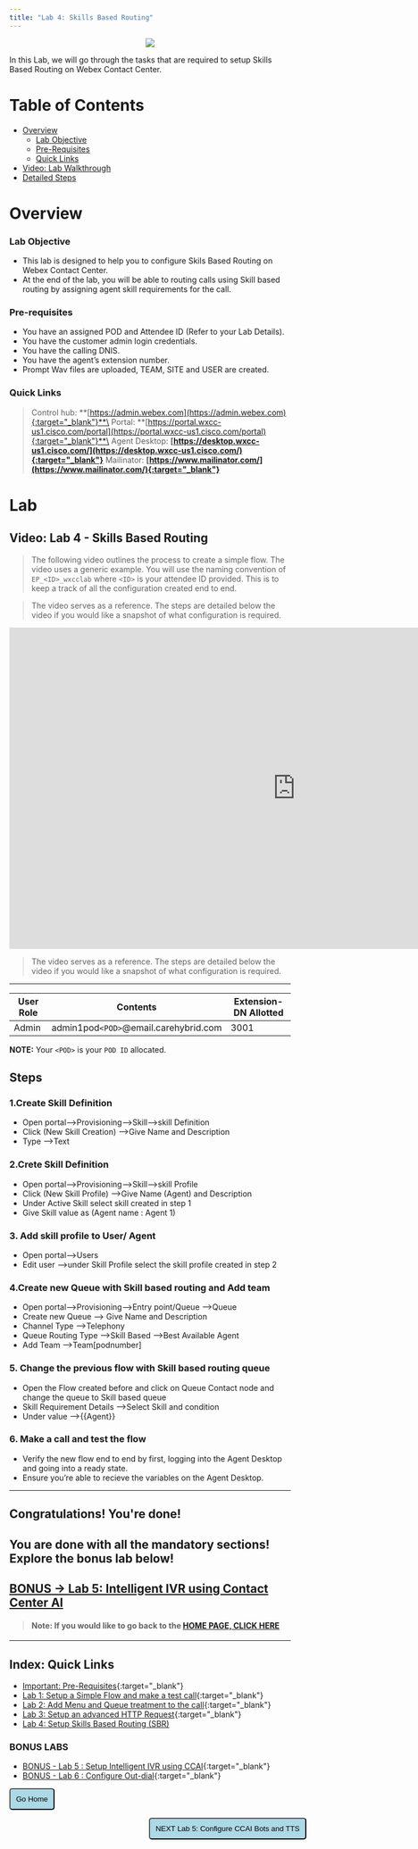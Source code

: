 ```yaml
---
title: "Lab 4: Skills Based Routing"
---
```

<p align="center">
  <img src="https://ayankovs-ccp-s3.s3.eu-west-3.amazonaws.com/CiscoLiveLogo.jpg">
</p>
In this Lab, we will go through the tasks that are required to setup Skills Based Routing on Webex Contact Center.

# Table of Contents

- [Overview](#overview) 
  * [Lab Objective](#lab-objective)
  * [Pre-Requisites](#pre-requisites)
  * [Quick Links](#quick-links)
- [Video: Lab Walkthrough](#Video-Lab-4---Skills-Based-Routing)
- [Detailed Steps](#detailed-steps)

# Overview

### Lab Objective

- This lab is designed to help you to configure Skils Based Routing on Webex Contact Center. 
- At the end of the lab, you will be able to routing calls using Skill based routing by assigning agent skill requirements for the call.

### Pre-requisites

- You have an assigned POD and Attendee ID (Refer to your Lab Details).
- You have the customer admin login credentials.
- You have the calling DNIS.
- You have the agent’s extension number.
- Prompt Wav files are uploaded, TEAM, SITE and USER are created. 

### Quick Links

> Control hub: **[https://admin.webex.com](https://admin.webex.com){:target="_blank"}**\
> Portal: **[https://portal.wxcc-us1.cisco.com/portal](https://portal.wxcc-us1.cisco.com/portal){:target="_blank"}**\
> Agent Desktop: **[https://desktop.wxcc-us1.cisco.com/](https://desktop.wxcc-us1.cisco.com/){:target="_blank"}**
> Mailinator: **[https://www.mailinator.com/](https://www.mailinator.com/){:target="_blank"}**

# Lab

## Video: Lab 4 - Skills Based Routing

> The following video outlines the process to create a simple flow. The video uses a generic example. You will use the naming convention of `EP_<ID>_wxcclab` where `<ID>` is your attendee ID provided. This is to keep a track of all the configuration created end to end.

> The video serves as a reference. The steps are detailed below the video if you would like a snapshot of what configuration is required.

<iframe width="1024" height="576" src="https://www.youtube-nocookie.com/embed/6YoNyFGpAUQ?rel=0" title="WxCC Lab 4 : Skills Based Routing" frameborder="0" allow="accelerometer; autoplay; clipboard-write; encrypted-media; gyroscope; picture-in-picture" allowfullscreen></iframe>

> The video serves as a reference. The steps are detailed below the video if you would like a snapshot of what configuration is required.

---

| **User Role** | **Contents**      | **Extension-DN Allotted**                   |
| ----------- | ----------------- | -------------------------------- |
| Admin        | admin1pod`<POD>`@email.carehybrid.com   | 3001 |

**NOTE:**
Your `<POD>` is your `POD ID` allocated.

## Steps

### 1.Create Skill Definition

- Open portal-->Provisioning-->Skill-->skill Definition 
- Click (New Skill Creation) -->Give Name and Description 
- Type -->Text

### 2.Crete Skill Definition

- Open portal-->Provisioning-->Skill-->skill Profile
- Click (New Skill Profile) -->Give Name (Agent) and Description
- Under Active Skill select skill created in step 1
- Give Skill value as (Agent name : Agent 1)

### 3. Add skill profile to User/ Agent

- Open portal-->Users
- Edit user  -->under Skill Profile select the skill profile created in step 2

### 4.Create new Queue with Skill based routing and Add team 

- Open portal-->Provisioning-->Entry point/Queue -->Queue
- Create new Queue --> Give Name and Description
- Channel Type -->Telephony 
- Queue Routing Type -->Skill Based -->Best Available Agent 
- Add Team -->Team[podnumber]

### 5. Change the previous flow with Skill based routing queue 

- Open the Flow created before and click on Queue Contact node and change the queue to Skill based queue 
- Skill Requirement Details -->Select Skill and condition 
- Under value -->{{Agent}}

### 6. Make a call and test the flow 

- Verify the new flow end to end by first, logging into the Agent Desktop and going into a ready state.
- Ensure you’re able to recieve the variables on the Agent Desktop.

---

## Congratulations! You're done! 
## You are done with all the mandatory sections! Explore the bonus lab below!
## [BONUS -> Lab 5: Intelligent IVR using Contact Center AI](lab5.md)


> #### Note: If you would like to go back to the **[HOME PAGE, CLICK HERE](index.md)**
---

## Index: Quick Links

* [Important: Pre-Requisites](prereq.md){:target="_blank"}
* [Lab 1: Setup a Simple Flow and make a test call](lab1.md){:target="_blank"}
* [Lab 2: Add Menu and Queue treatment to the call](lab2.md){:target="_blank"}
* [Lab 3: Setup an advanced HTTP Request](lab3.md){:target="_blank"}
* [Lab 4: Setup Skills Based Routing (SBR)](lab4.md)

### BONUS LABS

* [BONUS - Lab 5 : Setup Intelligent IVR using CCAI](lab5.md){:target="_blank"}
* [BONUS - Lab 6 : Configure Out-dial](lab6.md){:target="_blank"}

<script>
function mainPage() {window.location.href = "https://wxcctechsummit.github.io/holcct2107/";}
function nextLab() {window.location.href = "https://wxcctechsummit.github.io/holcct2107/labslive/lab5.html";}
</script>

<div id="button-row">
	<button onclick="mainPage()" style="
  border-radius: 5px;
  background-color: #add8e6;
  padding: 10px;">Go Home</button>

 <button onclick="nextLab()" style="
  position: absolute;
  right: 200px;
  border-radius: 5px;
  background-color: #add8e6;
  padding: 10px;">NEXT Lab 5: Configure CCAI Bots and TTS</button>
  
</div>